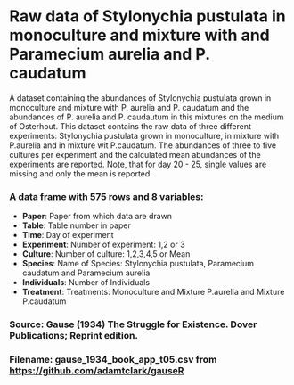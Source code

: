 # Raw data of Stylonychia pustulata in monoculture and mixture with and Paramecium aurelia and P. caudatum 

A dataset containing the abundances of Stylonychia pustulata grown in monoculture and mixture with P. aurelia 
and P. caudatum and the abundances of P. aurelia and P. caudautum in this mixtures on the medium of Osterhout. 
This dataset contains the raw data of three different experiments: Stylonychia pustulata grown in monoculture, in mixture with P.aurelia
and in mixture wit P.caudatum. The abundances of three to five cultures per experiment and the calculated mean abundances of the
experiments are reported. Note, that for day 20 - 25, single values are missing and only the mean is reported.

### A data frame with 575 rows and 8 variables:

- **Paper**: Paper from which data are drawn
- **Table**: Table number in paper
- **Time**: Day of experiment
- **Experiment**: Number of experiment: 1,2 or 3
- **Culture**: Number of culture: 1,2,3,4,5 or Mean
- **Species**: Name of Species: Stylonychia pustulata, Paramecium caudatum and Paramecium aurelia
- **Individuals**: Number of Individuals
- **Treatment**: Treatments: Monoculture and Mixture P.aurelia and Mixture P.caudatum

### Source: Gause (1934) The Struggle for Existence. Dover Publications; Reprint edition.
### Filename: gause_1934_book_app_t05.csv from https://github.com/adamtclark/gauseR
